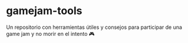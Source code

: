 # gamejam-tools
Un repositorio con herramientas útiles y consejos para participar de una game jam y no morir en el intento 🎮
